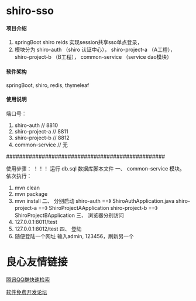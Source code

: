 # shiro-sso

#### 项目介绍
1. springBoot shiro reids 实现session共享sso单点登录，  
2. 模块分为 shiro-auth  （shiro 认证中心），
 shiro-project-a  （A工程），
 shiro-project-b  （B工程），
 common-service   （service dao模块）

#### 软件架构
springBoot, shiro, redis, thymeleaf

#### 使用说明

 端口号：
1. shiro-auth           // 8810
2. shiro-project-a      // 8811
3. shiro-project-b      // 8812
4. common-service       // 无

#################################################

 使用步骤：
 ！！！ 运行 db.sql 数据库脚本文件
一、 common-service 模块。 依次执行：
1. mvn clean
2. mvn package
3. mvn install
二、 分别启动
    shiro-auth ==》 ShiroAuthApplication.java
    shiro-project-a ==》 ShiroProjectAApplication
    shiro-project-b ==》 ShiroProjectBApplication
三、 浏览器分别访问
1. 127.0.0.1:8011/test
2. 127.0.0.1:8012/test
四、 登陆
1. 随便登陆一个网址 输入admin, 123456，刷新另一个



 # 良心友情链接

[腾讯QQ群快速检索](http://u.720life.cn/s/8cf73f7c)

[软件免费开发论坛](http://u.720life.cn/s/bbb01dc0)